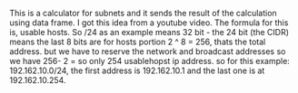 This is a calculator for subnets and it sends the result of the calculation using data frame. I got this idea from a youtube video.
The formula for this is, usable hosts. So /24 as an example means 32 bit - the 24 bit (the CIDR) means the last 8 bits are for hosts portion
2 ^ 8 = 256, thats the total address. but we have to reserve the network and broadcast addresses so we have 256- 2 = so only 254 usablehopst ip address.
so for this example: 192.162.10.0/24, the first address is 192.162.10.1 and the last one is at 192.162.10.254.



